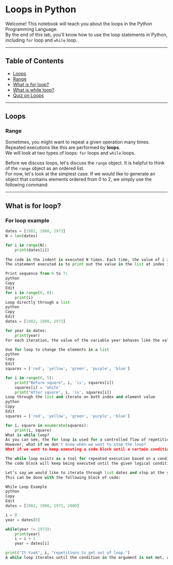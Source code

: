 # Loops in Python

Welcome! This notebook will teach you about the loops in the Python Programming Language.  
By the end of this lab, you'll know how to use the loop statements in Python, including `for` loop and `while` loop.

---

## Table of Contents

- [Loops](#loops)
- [Range](#range)
- [What is for loop?](#what-is-for-loop)
- [What is while loop?](#what-is-while-loop)
- [Quiz on Loops](#quiz-on-loops)

---

## Loops

### Range

Sometimes, you might want to repeat a given operation many times. Repeated executions like this are performed by **loops**.  
We will look at two types of loops: `for` loops and `while` loops.

Before we discuss loops, let's discuss the `range` object. It is helpful to think of the `range` object as an ordered list.  
For now, let's look at the simplest case. If we would like to generate an object that contains elements ordered from 0 to 2, we simply use the following command:

---

## What is for loop?

### For loop example

```python
dates = [1982, 1980, 1973]
N = len(dates)

for i in range(N):
    print(dates[i])
 
The code in the indent is executed N times. Each time, the value of i is increased by 1 for every execution.
The statement executed is to print out the value in the list at index i.

Print sequence from 0 to 7:
python
Copy
Edit
for i in range(0, 8):
    print(i)
Loop directly through a list
python
Copy
Edit
dates = [1982, 1980, 1973]

for year in dates:  
    print(year)
For each iteration, the value of the variable year behaves like the value of dates[i] in the first example.

Use for loop to change the elements in a list
python
Copy
Edit
squares = ['red', 'yellow', 'green', 'purple', 'blue']

for i in range(0, 5):
    print("Before square", i, 'is', squares[i])
    squares[i] = 'white'
    print("After square", i, 'is', squares[i])
Loop through the list and iterate on both index and element value
python
Copy
Edit
squares = ['red', 'yellow', 'green', 'purple', 'blue']

for i, square in enumerate(squares):
    print(i, square)
What is while loop?
As you can see, the for loop is used for a controlled flow of repetition.
However, what if we don't know when we want to stop the loop?
What if we want to keep executing a code block until a certain condition is met?

The while loop exists as a tool for repeated execution based on a condition.
The code block will keep being executed until the given logical condition returns False.

Let’s say we would like to iterate through list dates and stop at the year 1973, then print out the number of iterations.
This can be done with the following block of code:

While Loop Example
python
Copy
Edit
dates = [1982, 1980, 1973, 2000]

i = 0
year = dates[0]

while(year != 1973):    
    print(year)
    i = i + 1
    year = dates[i]

print("It took", i, "repetitions to get out of loop.")
A while loop iterates until the condition in the argument is not met, as shown in the example above.